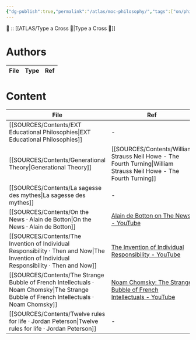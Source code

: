 ```yaml
---
{"dg-publish":true,"permalink":"/atlas/moc-philosophy/","tags":["on/philosophy"],"noteIcon":"","created":"2023-02-18T15:16:26.544+01:00","updated":"2023-04-10T11:25:13.364+02:00"}
---
```


🔼 :: [[ATLAS/Type a Cross 💠\|Type a Cross 💠]]

# Authors 
| File | Type | Ref |
| ---- | ---- | --- |


# Content
| File                                                                                                                                         | Ref                                                                                                                    |
| -------------------------------------------------------------------------------------------------------------------------------------------- | ---------------------------------------------------------------------------------------------------------------------- |
| [[SOURCES/Contents/EXT Educational Philosophies\|EXT Educational Philosophies]]                                                           | \-                                                                                                                     |
| [[SOURCES/Contents/Generational Theory\|Generational Theory]]                                                                             | [[SOURCES/Contents/William Strauss Neil Howe - The Fourth Turning\|William Strauss Neil Howe - The Fourth Turning]] |
| [[SOURCES/Contents/La sagesse des mythes\|La sagesse des mythes]]                                                                         | \-                                                                                                                     |
| [[SOURCES/Contents/On the News · Alain de Botton\|On the News · Alain de Botton]]                                                         | [Alain de Botton on The News - YouTube](https://www.youtube.com/watch?v=SNr-AoFLjok&t=3s)                              |
| [[SOURCES/Contents/The Invention of Individual Responsibility · Then and Now\|The Invention of Individual Responsibility · Then and Now]] | [The Invention of Individual Responsibility - YouTube](https://youtu.be/tp4FGAv2gks)                                   |
| [[SOURCES/Contents/The Strange Bubble of French Intellectuals · Noam Chomsky\|The Strange Bubble of French Intellectuals · Noam Chomsky]] | [Noam Chomsky: The Strange Bubble of French Intellectuals - YouTube](https://youtu.be/772WncdxCSw)                     |
| [[SOURCES/Contents/Twelve rules for life · Jordan Peterson\|Twelve rules for life · Jordan Peterson]]                                     | \-                                                                                                                     |
